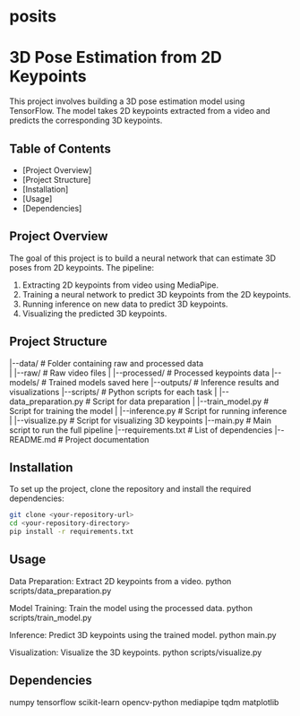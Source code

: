 # posits
# 3D Pose Estimation from 2D Keypoints

This project involves building a 3D pose estimation model using TensorFlow. The model takes 2D keypoints extracted from a video and predicts the corresponding 3D keypoints.

## Table of Contents 
- [Project Overview]
- [Project Structure]
- [Installation]
- [Usage]
- [Dependencies]

## Project Overview
The goal of this project is to build a neural network that can estimate 3D poses from 2D keypoints. The pipeline:
1. Extracting 2D keypoints from video using MediaPipe.
2. Training a neural network to predict 3D keypoints from the 2D keypoints.
3. Running inference on new data to predict 3D keypoints.
4. Visualizing the predicted 3D keypoints.

## Project Structure
|--data/ # Folder containing raw and processed data  
|  |--raw/ # Raw video files
|  |--processed/ # Processed keypoints data
|--models/ # Trained models saved here
|--outputs/ # Inference results and visualizations
|--scripts/ # Python scripts for each task
|  |--data_preparation.py # Script for data preparation
|  |--train_model.py # Script for training the model
|  |--inference.py # Script for running inference
|  |--visualize.py # Script for visualizing 3D keypoints
|--main.py # Main script to run the full pipeline
|--requirements.txt # List of dependencies
|--README.md # Project documentation

## Installation
To set up the project, clone the repository and install the required dependencies:

```bash
git clone <your-repository-url>
cd <your-repository-directory>
pip install -r requirements.txt
```
## Usage
Data Preparation: Extract 2D keypoints from a video.
python scripts/data_preparation.py

Model Training: Train the model using the processed data.
python scripts/train_model.py

Inference: Predict 3D keypoints using the trained model.
python main.py

Visualization: Visualize the 3D keypoints.
python scripts/visualize.py

## Dependencies
numpy
tensorflow
scikit-learn
opencv-python
mediapipe
tqdm
matplotlib


